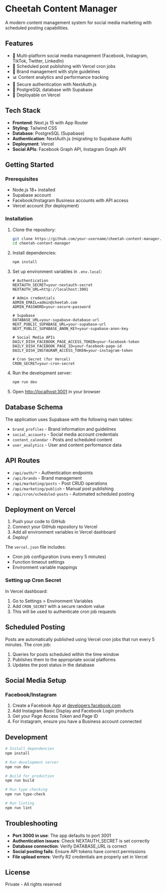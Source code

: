 # Cheetah Content Manager

A modern content management system for social media marketing with scheduled posting capabilities.

## Features

- 📱 Multi-platform social media management (Facebook, Instagram, TikTok, Twitter, LinkedIn)
- 📅 Scheduled post publishing with Vercel cron jobs
- 🎨 Brand management with style guidelines
- 📊 Content analytics and performance tracking
- 🔐 Secure authentication with NextAuth.js
- 💾 PostgreSQL database with Supabase
- 🚀 Deployable on Vercel

## Tech Stack

- **Frontend**: Next.js 15 with App Router
- **Styling**: Tailwind CSS
- **Database**: PostgreSQL (Supabase)
- **Authentication**: NextAuth.js (migrating to Supabase Auth)
- **Deployment**: Vercel
- **Social APIs**: Facebook Graph API, Instagram Graph API

## Getting Started

### Prerequisites

- Node.js 18+ installed
- Supabase account
- Facebook/Instagram Business accounts with API access
- Vercel account (for deployment)

### Installation

1. Clone the repository:
   ```bash
   git clone https://github.com/your-username/cheetah-content-manager.git
   cd cheetah-content-manager
   ```

2. Install dependencies:
   ```bash
   npm install
   ```

3. Set up environment variables in `.env.local`:
   ```env
   # Authentication
   NEXTAUTH_SECRET=your-nextauth-secret
   NEXTAUTH_URL=http://localhost:3001

   # Admin credentials
   ADMIN_EMAIL=admin@cheetah.com
   ADMIN_PASSWORD=your-secure-password

   # Supabase
   DATABASE_URL=your-supabase-database-url
   NEXT_PUBLIC_SUPABASE_URL=your-supabase-url
   NEXT_PUBLIC_SUPABASE_ANON_KEY=your-supabase-anon-key

   # Social Media APIs
   DAILY_DISH_FACEBOOK_PAGE_ACCESS_TOKEN=your-facebook-token
   DAILY_DISH_FACEBOOK_PAGE_ID=your-facebook-page-id
   DAILY_DISH_INSTAGRAM_ACCESS_TOKEN=your-instagram-token

   # Cron Secret (for Vercel)
   CRON_SECRET=your-cron-secret
   ```

4. Run the development server:
   ```bash
   npm run dev
   ```

5. Open [http://localhost:3001](http://localhost:3001) in your browser

## Database Schema

The application uses Supabase with the following main tables:
- `brand_profiles` - Brand information and guidelines
- `social_accounts` - Social media account credentials
- `content_calendar` - Posts and scheduled content
- `user_analytics` - User and content performance data

## API Routes

- `/api/auth/*` - Authentication endpoints
- `/api/brands` - Brand management
- `/api/marketing/posts` - Post CRUD operations
- `/api/marketing/publish` - Manual post publishing
- `/api/cron/scheduled-posts` - Automated scheduled posting

## Deployment on Vercel

1. Push your code to GitHub
2. Connect your GitHub repository to Vercel
3. Add all environment variables in Vercel dashboard
4. Deploy!

The `vercel.json` file includes:
- Cron job configuration (runs every 5 minutes)
- Function timeout settings
- Environment variable mappings

### Setting up Cron Secret

In Vercel dashboard:
1. Go to Settings > Environment Variables
2. Add `CRON_SECRET` with a secure random value
3. This will be used to authenticate cron job requests

## Scheduled Posting

Posts are automatically published using Vercel cron jobs that run every 5 minutes. The cron job:
1. Queries for posts scheduled within the time window
2. Publishes them to the appropriate social platforms
3. Updates the post status in the database

## Social Media Setup

### Facebook/Instagram

1. Create a Facebook App at [developers.facebook.com](https://developers.facebook.com)
2. Add Instagram Basic Display and Facebook Login products
3. Get your Page Access Token and Page ID
4. For Instagram, ensure you have a Business account connected

## Development

```bash
# Install dependencies
npm install

# Run development server
npm run dev

# Build for production
npm run build

# Run type checking
npm run type-check

# Run linting
npm run lint
```

## Troubleshooting

- **Port 3000 in use**: The app defaults to port 3001
- **Authentication issues**: Check NEXTAUTH_SECRET is set correctly
- **Database connection**: Verify DATABASE_URL is correct
- **Social posting fails**: Ensure API tokens have correct permissions
- **File upload errors**: Verify R2 credentials are properly set in Vercel

## License

Private - All rights reserved
<!-- Deploy test Sat Aug  9 08:07:03 CDT 2025 -->
